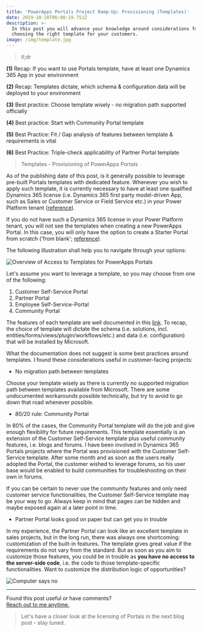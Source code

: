 ```yaml
---
title: 'PowerApps Portals Project Ramp-Up: Provisioning (Templates)'
date: 2019-10-28T06:00:19.751Z
description: >-
  In this post you will advance your knowledge around considerations for
  choosing the right template for your customers.
image: /img/template.jpg
---
```

> tl;dr

**(1)** Recap: If you want to use Portals template, have at least one Dynamics 365 App in your environment

**(2)** Recap: Templates dictate, which schema & configuration data will be deployed to your environment

**(3)** Best practice: Choose template wisely - no migration path supported officially

**(4)** Best practice: Start with Community Portal template

**(5)** Best Practice: Fit / Gap analysis of features between template & requirements is vital

**(6)** Best Practice: Triple-check applicability of Partner Portal template

> Templates - Provisioning of PowerApps Portals

As of the publishing date of this post, is it generally possible to leverage pre-built Portals templates with dedicated feature. 
Whenever you wish to apply such template, it is currently necessary to have at least one qualified Dynamics 365 license (i.e. Dynamics 365 first party model-driven App, such as Sales or Customer Service or Field Service etc.) in your Power Platform tenant ([reference](https://docs.microsoft.com/en-us/powerapps/maker/portals/create-dynamics-portal)). 

If you do not have such a Dynamics 365 license in your Power Platform tenant, you will not see the templates when creating a new PowerApps Portal. In this case, you will only have the option to create a Starter Portal from scratch ('from blank'; [reference](https://docs.microsoft.com/en-us/powerapps/maker/portals/create-dynamics-portal)).

The following illustration shall help you to navigate through your options:

![Overview of Access to Templates for PowerApps Portals](/img/overview_portals-templates.jpg "Overview of Access to Templates for PowerApps Portals")

Let's assume you want to leverage a template, so you may choose from one of the following:

1. Customer Self-Service Portal
2. Partner Portal
3. Employee Self-Service-Portal
4. Community Portal

The features of each template are well documented in this [link](https://docs.microsoft.com/en-us/powerapps/maker/portals/portal-templates). To recap, the choice of template will dictate the schema (i.e. solutions, incl. entities/forms/views/plugin/workflows/etc.) and data (i.e. configuration) that will be installed by Microsoft. 

What the documentation does not suggest is some best practices around templates. I found these considerations useful in customer-facing projects:

* No migration path between templates

Choose your template wisely as there is currently no supported migration path between templates
 available from Microsoft. There are some undocumented workarounds possible technically, but try to avoid to go down that road whenever possible.

* 80/20 rule: Community Portal

In 80% of the cases, the Community Portal template will do the job and give enough flexibility for future requirements. This template essentially is an extension of the Customer Self-Service template plus useful community features, i.e. blogs and forums. I have been involved in Dynamics 365 Portals projects where the Portal was provisioned with the Customer Self-Service template. After some month and as soon as the users really adopted the Portal, the customer wished to leverage forums, so his user base would be enabled to build communities for troubleshooting on their own in forums. 

If you can be certain to never use the community features and only need customer service functionalities, the Customer Self-Service template may be your way to go. Always keep in mind that pages can be hidden and maybe exposed again at a later point in time.

* Partner Portal looks good on paper  but can get you in trouble

In my experience, the Partner Portal can look like an excellent template in sales projects, but in the long run, there was always one shortcoming: customization of the built-in features. The template gives great value if the requirements do not vary from the standard. But as soon as you aim to customize those features, you could be in trouble as **you have no access to the server-side code**, i.e. the code to those template-specific functionalities. Want to customize the distribution logic of opportunities?

![Computer says no](/img/computer-says-no-1.jpg "Computer says no")

- - -

Found this post useful or have comments?\
[Reach out to me anytime.](https://www.linkedin.com/in/tino-rabe-dynamics365/)


> Let's have a closer look at the licensing of Portals in the next blog post - stay tuned.
